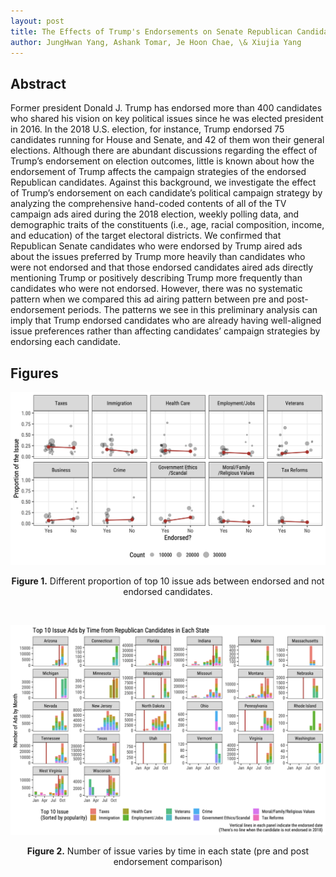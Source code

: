 ```yaml
---
layout: post
title: The Effects of Trump's Endorsements on Senate Republican Candidates’ Campaign Messaging Strategies in the 2018 U.S. Midterm Elections
author: JungHwan Yang, Ashank Tomar, Je Hoon Chae, \& Xiujia Yang
---
```


## Abstract

Former president Donald J. Trump has endorsed more than 400 candidates who shared his vision on key political issues since he was elected president in 2016. In the 2018 U.S. election, for instance, Trump endorsed 75 candidates running for House and Senate, and 42 of them won their general elections. Although there are abundant discussions regarding the effect of Trump’s endorsement on election outcomes, little is known about how the endorsement of Trump affects the campaign strategies of the endorsed Republican candidates. Against this background, we investigate the effect of Trump’s endorsement on each candidate’s political campaign strategy by analyzing the comprehensive hand-coded contents of all of the TV campaign ads aired during the 2018 election, weekly polling data, and demographic traits of the constituents (i.e., age, racial composition, income, and education) of the target electoral districts. We confirmed that Republican Senate candidates who were endorsed by Trump aired ads about the issues preferred by Trump more heavily than candidates who were not endorsed and that those endorsed candidates aired ads directly mentioning Trump or positively describing Trump more frequently than candidates who were not endorsed. However, there was no systematic pattern when we compared this ad airing pattern between pre and post-endorsement periods. The patterns we see in this preliminary analysis can imply that Trump endorsed candidates who are already having well-aligned issue preferences rather than affecting candidates’ campaign strategies by endorsing each candidate.

## Figures

![](./trump-fig-1.png)
<div align="center"><b>Figure 1.</b> Different proportion of top 10 issue ads between endorsed and not endorsed candidates.</div>

<p>&nbsp;</p>

![](./trump-fig-2.png)
<div align="center"><b>Figure 2.</b> Number of issue varies by time in each state (pre and post endorsement comparison) </div>

<p>&nbsp;</p>
